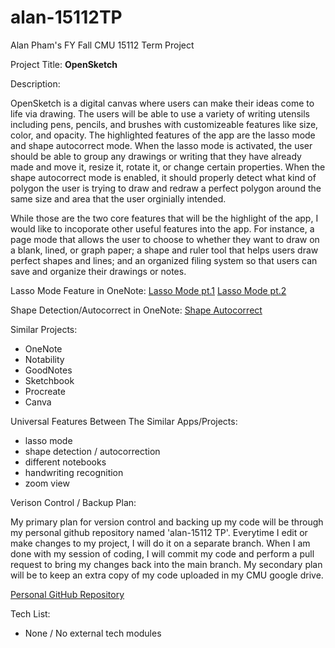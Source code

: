 # alan-15112TP
Alan Pham's FY Fall CMU 15112 Term Project 

Project Title: **OpenSketch**

Description: 

OpenSketch is a digital canvas where users can make their ideas come to life via drawing. The users will be able to use a variety of writing utensils including pens, pencils, and brushes with customizeable features like size, color, and opacity. The highlighted features of the app are the lasso mode and shape autocorrect mode. When the lasso mode is activated, the user should be able to group any drawings or writing that they have already made and move it, resize it, rotate it, or change certain properties. When the shape autocorrect mode is enabled, it should properly detect what kind of polygon the user is trying to draw and redraw a perfect polygon around the same size and area that the user orginially intended. 

While those are the two core features that will be the highlight of the app, I would like to incoporate other useful features into the app. For instance, a page mode that allows the user to choose to whether they want to draw on a blank, lined, or graph paper; a shape and ruler tool that helps users draw perfect shapes and lines; and an organized filing system so that users can save and organize their drawings or notes. 

Lasso Mode Feature in OneNote:
[Lasso Mode pt.1](https://drive.google.com/file/d/1VewHUK3euSShBDbIQqShjk0EpREby5lB/view?usp=drive_link)
[Lasso Mode pt.2](https://drive.google.com/file/d/1lYH1tbGFvWznFqlqqzIs7sA-sp1nY0-9/view?usp=drive_link)

Shape Detection/Autocorrect in OneNote:
[Shape Autocorrect](https://drive.google.com/file/d/1BqRBHj7tpkuUrNVgbG-NMG3nr7o9zzTR/view?usp=drive_link)

Similar Projects:
- OneNote 
- Notability 
- GoodNotes
- Sketchbook
- Procreate
- Canva

Universal Features Between The Similar Apps/Projects: 
- lasso mode
- shape detection / autocorrection
- different notebooks
- handwriting recognition
- zoom view

Verison Control / Backup Plan: 

My primary plan for version control and backing up my code will be through my personal github repository named 'alan-15112 TP'. Everytime I edit or make changes to my project, I will do it on a separate branch. When I am done with my session of coding, I will commit my code and perform a pull request to bring my changes back into the main branch. My secondary plan will be to keep an extra copy of my code uploaded in my CMU google drive. 

[Personal GitHub Repository](https://1drv.ms/i/c/7de8dfd826851dd6/EQAL5DwboVpLgsWOdj9BjiUBw3G3Q2rMNPeTYN3t1gffeQ?e=zHFaij)

Tech List:
- None / No external tech modules
